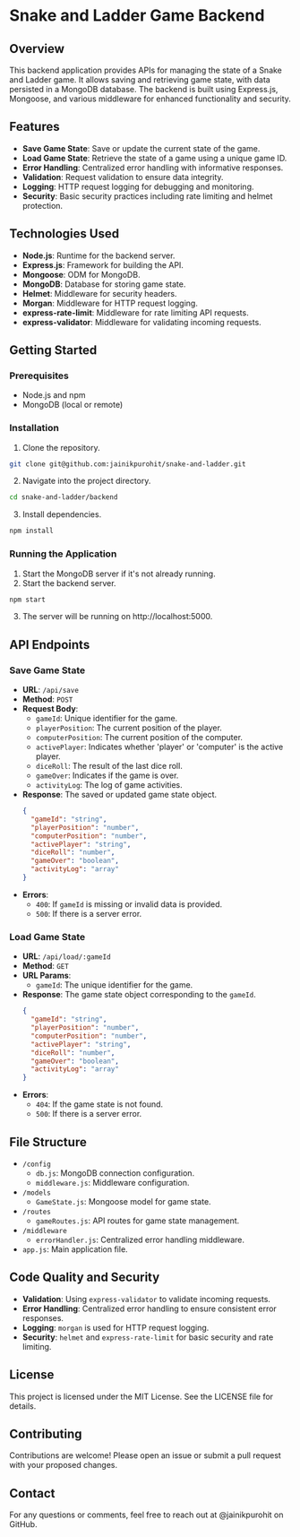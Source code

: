 # Snake and Ladder Game Backend

## Overview

This backend application provides APIs for managing the state of a Snake and Ladder game. It allows saving and retrieving game state, with data persisted in a MongoDB database. The backend is built using Express.js, Mongoose, and various middleware for enhanced functionality and security.

## Features

- **Save Game State**: Save or update the current state of the game.
- **Load Game State**: Retrieve the state of a game using a unique game ID.
- **Error Handling**: Centralized error handling with informative responses.
- **Validation**: Request validation to ensure data integrity.
- **Logging**: HTTP request logging for debugging and monitoring.
- **Security**: Basic security practices including rate limiting and helmet protection.

## Technologies Used

- **Node.js**: Runtime for the backend server.
- **Express.js**: Framework for building the API.
- **Mongoose**: ODM for MongoDB.
- **MongoDB**: Database for storing game state.
- **Helmet**: Middleware for security headers.
- **Morgan**: Middleware for HTTP request logging.
- **express-rate-limit**: Middleware for rate limiting API requests.
- **express-validator**: Middleware for validating incoming requests.

## Getting Started

### Prerequisites

- Node.js and npm
- MongoDB (local or remote)

### Installation

1. Clone the repository.
```bash
git clone git@github.com:jainikpurohit/snake-and-ladder.git
```
2. Navigate into the project directory.
```bash
cd snake-and-ladder/backend
```
3. Install dependencies.
```bash
npm install
```

### Running the Application

1. Start the MongoDB server if it's not already running.
2. Start the backend server.
```bash
npm start
```
3. The server will be running on http://localhost:5000.

## API Endpoints

### Save Game State

- **URL**: `/api/save`
- **Method**: `POST`
- **Request Body**:
  - `gameId`: Unique identifier for the game.
  - `playerPosition`: The current position of the player.
  - `computerPosition`: The current position of the computer.
  - `activePlayer`: Indicates whether 'player' or 'computer' is the active player.
  - `diceRoll`: The result of the last dice roll.
  - `gameOver`: Indicates if the game is over.
  - `activityLog`: The log of game activities.
- **Response**: The saved or updated game state object.
  ```json
  {
    "gameId": "string",
    "playerPosition": "number",
    "computerPosition": "number",
    "activePlayer": "string",
    "diceRoll": "number",
    "gameOver": "boolean",
    "activityLog": "array"
  }
  ```
- **Errors**:
  - `400`: If `gameId` is missing or invalid data is provided.
  - `500`: If there is a server error.

### Load Game State

- **URL**: `/api/load/:gameId`
- **Method**: `GET`
- **URL Params**:
  - `gameId`: The unique identifier for the game.
- **Response**: The game state object corresponding to the `gameId`.
  ```json
  {
    "gameId": "string",
    "playerPosition": "number",
    "computerPosition": "number",
    "activePlayer": "string",
    "diceRoll": "number",
    "gameOver": "boolean",
    "activityLog": "array"
  }
  ```
- **Errors**:
  - `404`: If the game state is not found.
  - `500`: If there is a server error.

## File Structure

- `/config`
  - `db.js`: MongoDB connection configuration.
  - `middleware.js`: Middleware configuration.
- `/models`
  - `GameState.js`: Mongoose model for game state.
- `/routes`
  - `gameRoutes.js`: API routes for game state management.
- `/middleware`
  - `errorHandler.js`: Centralized error handling middleware.
- `app.js`: Main application file.

## Code Quality and Security

- **Validation**: Using `express-validator` to validate incoming requests.
- **Error Handling**: Centralized error handling to ensure consistent error responses.
- **Logging**: `morgan` is used for HTTP request logging.
- **Security**: `helmet` and `express-rate-limit` for basic security and rate limiting.

## License

This project is licensed under the MIT License. See the LICENSE file for details.

## Contributing

Contributions are welcome! Please open an issue or submit a pull request with your proposed changes.

## Contact

For any questions or comments, feel free to reach out at @jainikpurohit on GitHub.
